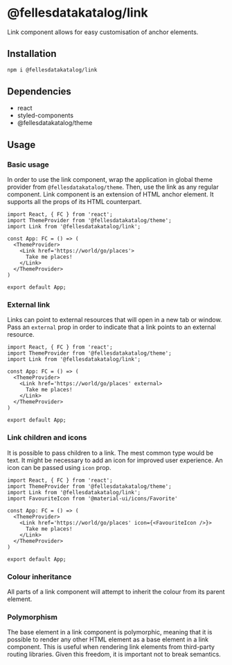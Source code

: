 # @fellesdatakatalog/link

Link component allows for easy customisation of anchor elements.

## Installation

```bash
npm i @fellesdatakatalog/link
```

## Dependencies

- react
- styled-components
- @fellesdatakatalog/theme

## Usage

### Basic usage

In order to use the link component, wrap the application in global theme provider from `@fellesdatakatalog/theme`. Then, use the link as any regular component. Link component is an extension of HTML anchor element. It supports all the props of its HTML counterpart.

```tsx
import React, { FC } from 'react';
import ThemeProvider from '@fellesdatakatalog/theme';
import Link from '@fellesdatakatalog/link';

const App: FC = () => (
  <ThemeProvider>
    <Link href='https://world/go/places'>
      Take me places!
    </Link>
  </ThemeProvider>
)

export default App;
```

### External link

Links can point to external resources that will open in a new tab or window. Pass an `external` prop in order to indicate that a link points to an external resource.

```tsx
import React, { FC } from 'react';
import ThemeProvider from '@fellesdatakatalog/theme';
import Link from '@fellesdatakatalog/link';

const App: FC = () => (
  <ThemeProvider>
    <Link href='https://world/go/places' external>
      Take me places!
    </Link>
  </ThemeProvider>
)

export default App;
```

### Link children and icons

It is possible to pass children to a link. The mest common type would be text. It might be necessary to add an icon for improved user experience. An icon can be passed using `icon` prop.

```tsx
import React, { FC } from 'react';
import ThemeProvider from '@fellesdatakatalog/theme';
import Link from '@fellesdatakatalog/link';
import FavouriteIcon from '@material-ui/icons/Favorite'

const App: FC = () => (
  <ThemeProvider>
    <Link href='https://world/go/places' icon={<FavouriteIcon />}>
      Take me places!
    </Link>
  </ThemeProvider>
)

export default App;
```

### Colour inheritance

All parts of a link component will attempt to inherit the colour from its parent element.

### Polymorphism

The base element in a link component is polymorphic, meaning that it is possible to render any other HTML element as a base element in a link component. This is useful when rendering link elements from third-party routing libraries. Given this freedom, it is important not to break semantics.
